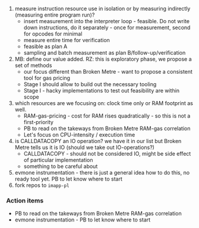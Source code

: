 1. measure instruction resource use in isolation or by measuring indirectly (measuring entire program run)?
   - insert measurement into the interpreter loop - feasible. Do not write down instructions, do it separately - once for measurement, second for opcodes for minimal
   - measure entire time for verification
   - feasible as plan A
   - sampling and batch measurement as plan B/follow-up/verification
2. MB: define our value added. RZ: this is exploratory phase, we propose a set of methods
   - our focus different than Broken Metre - want to propose a consistent tool for gas pricing
   - Stage I should allow to build out the necessary tooling
   - Stage I - hacky implementations to test out feasibility are within scope
3. which resources are we focusing on: clock time only or RAM footprint as well.
   - RAM-gas-pricing - cost for RAM rises quadratically - so this is not a first-priority
   - PB to read on the takeways from Broken Metre RAM-gas correlation
   - Let's focus on CPU-intensity / execution time
4. is CALLDATACOPY an IO operation? we have it in our list but Broken Metre tells us it is IO (should we take out IO-operations?)
   - CALLDATACOPY - should not be considered IO, might be side effect of particular implementation
   - something to be careful about
5. evmone instrumentation - there is just a general idea how to do this, no ready tool yet. PB to let know where to start
6. fork repos to `imapp-pl`

### Action items

- PB to read on the takeways from Broken Metre RAM-gas correlation
- evmone instrumentation - PB to let know where to start
